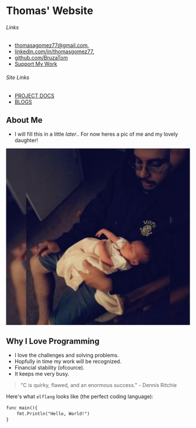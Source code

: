 # Thomas' Website

###### Links

* [thomasagomez77@gmail.com,](https://www.gmail.com)
* [linkedin.com/in/thomasgomez77,](https://www.linkedin.com/in/thomasgomez77)
* [github.com/BruzaTom](https://github.com/BruzaTom)
* [Support My Work](donate.html)

###### Site Links

* [PROJECT DOCS](index2.html)
* [BLOGS](blogs.html)

## About Me

* I will fill this in a little *later*.. For now heres a pic of me and my lovely daughter!

![pic of me and autumn](static/images/meandautumn_rs.jpg)

## Why I Love Programming

* I love the challenges and solving problems.
* Hopfully in time my work will be recognized.
* Financial stability (ofcource).
* It keeps me very busy.

> "C is quirky, flawed, and an enormous success." - Dennis Ritchie

Here's what `elflang` looks like (the perfect coding language):

```
func main(){
    fmt.Println("Hello, World!")
}
```